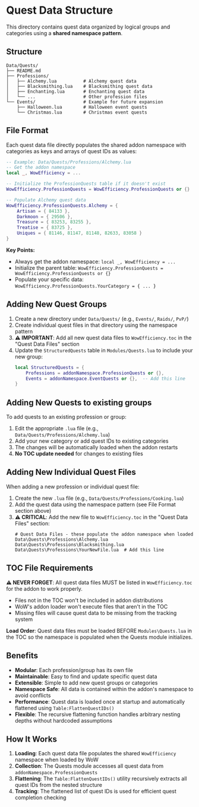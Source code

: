 # Quest Data Structure

This directory contains quest data organized by logical groups and categories using a **shared namespace pattern**.

## Structure

```
Data/Quests/
├── README.md
├── Professions/
│   ├── Alchemy.lua          # Alchemy quest data
│   ├── Blacksmithing.lua    # Blacksmithing quest data
│   ├── Enchanting.lua       # Enchanting quest data
│   └── ...                  # Other profession files
└── Events/                  # Example for future expansion
    ├── Halloween.lua        # Halloween event quests
    └── Christmas.lua        # Christmas event quests
```

## File Format

Each quest data file directly populates the shared addon namespace with categories as keys and arrays of quest IDs as values:

```lua
-- Example: Data/Quests/Professions/Alchemy.lua
-- Get the addon namespace
local _, WowEfficiency = ...

-- Initialize the ProfessionQuests table if it doesn't exist
WowEfficiency.ProfessionQuests = WowEfficiency.ProfessionQuests or {}

-- Populate Alchemy quest data
WowEfficiency.ProfessionQuests.Alchemy = {
    Artisan = { 84133 },
    Darkmoon = { 29506 },
    Treasure = { 83253, 83255 },
    Treatise = { 83725 },
    Uniques = { 81146, 81147, 81148, 82633, 83058 }
}
```

**Key Points:**
- Always get the addon namespace: `local _, WowEfficiency = ...`
- Initialize the parent table: `WowEfficiency.ProfessionQuests = WowEfficiency.ProfessionQuests or {}`
- Populate your specific data: `WowEfficiency.ProfessionQuests.YourCategory = { ... }`

## Adding New Quest Groups

1. Create a new directory under `Data/Quests/` (e.g., `Events/`, `Raids/`, `PvP/`)
2. Create individual quest files in that directory using the namespace pattern
3. **⚠️ IMPORTANT**: Add all new quest data files to `WowEfficiency.toc` in the "Quest Data Files" section
4. Update the `StructuredQuests` table in `Modules/Quests.lua` to include your new group:
   ```lua
   local StructuredQuests = {
       Professions = addonNamespace.ProfessionQuests or {},
       Events = addonNamespace.EventQuests or {},  -- Add this line
   }
   ```

## Adding New Quests to existing groups

To add quests to an existing profession or group:
1. Edit the appropriate `.lua` file (e.g., `Data/Quests/Professions/Alchemy.lua`)
2. Add your new category or add quest IDs to existing categories
3. The changes will be automatically loaded when the addon restarts
4. **No TOC update needed** for changes to existing files

## Adding New Individual Quest Files

When adding a new profession or individual quest file:
1. Create the new `.lua` file (e.g., `Data/Quests/Professions/Cooking.lua`)
2. Add the quest data using the namespace pattern (see File Format section above)
3. **⚠️ CRITICAL**: Add the new file to `WowEfficiency.toc` in the "Quest Data Files" section:
   ```
   # Quest Data Files - these populate the addon namespace when loaded
   Data\Quests\Professions\Alchemy.lua
   Data\Quests\Professions\Blacksmithing.lua
   Data\Quests\Professions\YourNewFile.lua  # Add this line
   ```

## TOC File Requirements

**⚠️ NEVER FORGET**: All quest data files MUST be listed in `WowEfficiency.toc` for the addon to work properly.

- Files not in the TOC won't be included in addon distributions
- WoW's addon loader won't execute files that aren't in the TOC
- Missing files will cause quest data to be missing from the tracking system

**Load Order**: Quest data files must be loaded BEFORE `Modules\Quests.lua` in the TOC so the namespace is populated when the Quests module initializes.

## Benefits

- **Modular**: Each profession/group has its own file
- **Maintainable**: Easy to find and update specific quest data
- **Extensible**: Simple to add new quest groups or categories
- **Namespace Safe**: All data is contained within the addon's namespace to avoid conflicts
- **Performance**: Quest data is loaded once at startup and automatically flattened using `Table:FlattenQuestIDs()`
- **Flexible**: The recursive flattening function handles arbitrary nesting depths without hardcoded assumptions

## How It Works

1. **Loading**: Each quest data file populates the shared `WowEfficiency` namespace when loaded by WoW
2. **Collection**: The Quests module accesses all quest data from `addonNamespace.ProfessionQuests` 
3. **Flattening**: The `Table:FlattenQuestIDs()` utility recursively extracts all quest IDs from the nested structure
4. **Tracking**: The flattened list of quest IDs is used for efficient quest completion checking
